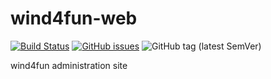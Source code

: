 # wind4fun-web
[![Build Status](https://travis-ci.org/dracomithril/wind4fun-web.svg?branch=master)](https://travis-ci.org/dracomithril/wind4fun-web)
[![GitHub issues](https://img.shields.io/github/issues/dracomithril/wind4fun-web.svg)](https://github.com/dracomithril/wind4fun-web/issues)
![GitHub tag (latest SemVer)](https://img.shields.io/github/tag/dracomithril/wind4fun-web.svg)


wind4fun administration site
